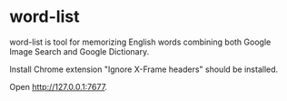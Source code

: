word-list
=========

word-list is tool for memorizing English words combining both Google Image Search and Google Dictionary.

Install Chrome extension "Ignore X-Frame headers" should be installed.

Open http://127.0.0.1:7677.
